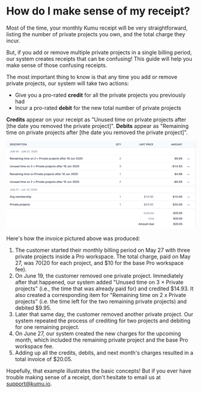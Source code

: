 # How do I make sense of my receipt?

Most of the time, your monthly Kumu receipt will be very straightforward, listing the number of private projects you own, and the total charge they incur.

But, if you add or remove multiple private projects in a single billing period, our system creates receipts that can be confusing! This guide will help you make sense of those confusing receipts.

The most important thing to know is that any time you add or remove private projects, our system will take two actions:
- Give you a pro-rated **credit** for all the private projects you previously had
- Incur a pro-rated **debit** for the new total number of private projects

**Credits** appear on your receipt as "Unused time on private projects after [the date you removed the private project]". **Debits** appear as "Remaining time on private projects after [the date you removed the private project]".

![remaining and unused time](/images/remaining-and-unused-time.png)

Here's how the invoice pictured above was produced:
1. The customer started their monthly billing period on May 27 with three private projects inside a Pro workspace. The total charge, paid on May 27, was $70 ($20 for each project, and $10 for the base Pro workspace fee).
2. On June 19, the customer removed one private project. Immediately after that happened, our system added "Unused time on 3 × Private projects" (i.e., the time that was already paid for) and credited $14.93. It also created a corresponding item for "Remaining time on 2 x Private projects" (i.e. the time left for the two remaining private projects) and debited $9.95.
3. Later that same day, the customer removed another private project. Our system repeated the process of crediting for two projects and debiting for one remaining project.
4. On June 27, our system created the new charges for the upcoming month, which included the remaining private project and the base Pro workspace fee.
5. Adding up all the credits, debits, and next month's charges resulted in a total invoice of $20.05.

Hopefully, that example illustrates the basic concepts! But if you ever have trouble making sense of a receipt, don't hesitate to email us at [support@kumu.io](/mailt:support@kumu.io).


